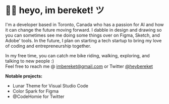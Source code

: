 <h1><b>👋🏽 heyo, im bereket! ツ</b></h1>

I'm a developer based in Toronto, Canada who has a passion for AI and how it can change the future moving forward. I dabble in design and drawing so you can sometimes see me doing some things over on Figma, Sketch, and Adobe' tools. In the future, I plan on starting a tech startup to bring my love of coding and entrepreneurship together.

In my free time, you can catch me bike riding, walking, exploring, and talking to new people :) <br>
Feel free to reach me @ imbereket@gmail.com or Twitter <a href="https://twitter.com/heybereket">@heybereket</a>

<b>Notable projects: </b>
- Lunar Theme for Visual Studio Code 
- Color Spark for Figma
- @CodeHomie for Twitter
